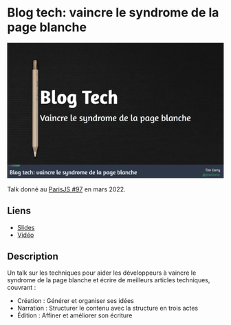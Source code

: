 # Blog tech: vaincre le syndrome de la page blanche

[![Screenshot](./screenshot.png)](https://talks.pixelastic.com/slides/parisjs-blog/)

Talk donné au [ParisJS #97](https://www.meetup.com/paris-js/events/284673204/) en mars 2022.

## Liens

- [Slides](https://talks.pixelastic.com/slides/parisjs-blog/)
- [Vidéo](https://www.youtube.com/watch?v=CVrj7ioaGnI)

## Description

Un talk sur les techniques pour aider les développeurs à vaincre le syndrome de la page blanche et écrire de meilleurs articles techniques, couvrant :
- Création : Générer et organiser ses idées
- Narration : Structurer le contenu avec la structure en trois actes
- Édition : Affiner et améliorer son écriture

